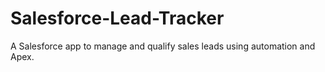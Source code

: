 # Salesforce-Lead-Tracker
A Salesforce app to manage and qualify sales leads using automation and Apex.
